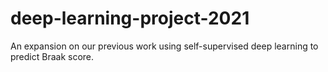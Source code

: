 # deep-learning-project-2021
An expansion on our previous work using self-supervised deep learning to predict Braak score. 
